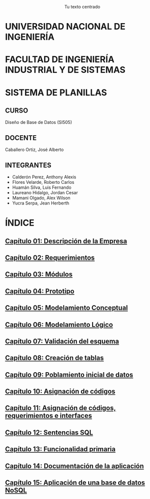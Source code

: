 <div style="text-align: center;">
    Tu texto centrado
</div>

# UNIVERSIDAD NACIONAL DE INGENIERÍA
# FACULTAD DE INGENIERÍA INDUSTRIAL Y DE SISTEMAS
# SISTEMA DE PLANILLAS
## CURSO
Diseño de Base de Datos (SI505)
## DOCENTE
Caballero Ortiz, José Alberto
## INTEGRANTES
- Calderón Perez, Anthony Alexis
- Flores Velarde, Roberto Carlos
- Huamán Silva, Luis Fernando
- Laureano Hidalgo, Jordan Cesar
- Mamani Olgado, Alex Wilson
- Yucra Serpa, Jean Herberth


# ÍNDICE
## [Capítulo 01: Descripción de la Empresa](https://github.com/JordanLau21/DBD-Grupo2---23-2/blob/main/MONOGRAF%C3%8DA/Cap%C3%ADtulo%2001%3A%20Descripci%C3%B3n.md)
## [Capítulo 02: Requerimientos](https://github.com/JordanLau21/DBD-Grupo2---23-2/blob/main/MONOGRAF%C3%8DA/Cap%C3%ADtulo%2002%3A%20Requerimientos.md)
## [Capítulo 03: Módulos](https://github.com/JordanLau21/DBD-Grupo2---23-2/blob/main/MONOGRAF%C3%8DA/Cap%C3%ADtulo%2003%3A%20M%C3%B3dulos.md)
## [Capítulo 04: Prototipo](https://github.com/JordanLau21/DBD-Grupo2---23-2/blob/main/MONOGRAF%C3%8DA/Cap%C3%ADtulo%2004%3A%20Prototipo.md)
## [Capítulo 05: Modelamiento Conceptual](https://github.com/JordanLau21/DBD-Grupo2---23-2/blob/main/MONOGRAF%C3%8DA/Cap%C3%ADtulo%2005%3A%20Modelamiento%20Conceptual.md)
## [Capítulo 06: Modelamiento Lógico](https://github.com/JordanLau21/DBD-Grupo2---23-2/blob/main/MONOGRAF%C3%8DA/Cap%C3%ADtulo%2006%3A%20Modelamiento%20L%C3%B3gico.md)
## [Capítulo 07: Validación del esquema](https://github.com/JordanLau21/DBD-Grupo2---23-2/blob/main/MONOGRAF%C3%8DA/Cap%C3%ADtulo%2007%3A%20Validaci%C3%B3n%20del%20esquema.md)
## [Capítulo 08: Creación de tablas](https://github.com/JordanLau21/DBD-Grupo2---23-2/blob/main/MONOGRAF%C3%8DA/Cap%C3%ADtulo%2008%3A%20Creacion%20de%20tablas.md)
## [Capítulo 09: Poblamiento inicial de datos](https://github.com/JordanLau21/DBD-Grupo2---23-2/blob/main/MONOGRAF%C3%8DA/Cap%C3%ADtulo%2009%3A%20Poblamiento%20inicial%20de%20datos.md)
## [Capítulo 10: Asignación de códigos](https://github.com/JordanLau21/DBD-Grupo2---23-2/blob/main/MONOGRAF%C3%8DA/Cap%C3%ADtulo%2010%3A%20Asignaci%C3%B3n%20de%20c%C3%B3digos.md)
## [Capítulo 11: Asignación de códigos, requerimientos e interfaces](https://github.com/JordanLau21/DBD-Grupo2---23-2/blob/main/MONOGRAF%C3%8DA/Cap%C3%ADtulo%2011%3A%20Asignacion%20de%20codigos%2C%20requerimientos%20e%20interfaces.md)
## [Capítulo 12: Sentencias SQL](https://github.com/JordanLau21/DBD-Grupo2---23-2/blob/main/MONOGRAF%C3%8DA/Cap%C3%ADtulo%2012%3A%20Sentencias%20SQL.md)
## [Capítulo 13: Funcionalidad primaria](https://github.com/JordanLau21/DBD-Grupo2---23-2/blob/main/MONOGRAF%C3%8DA/Cap%C3%ADtulo%2013%3A%20Funcionalidad%20primaria.md)
## [Capítulo 14: Documentación de la aplicación](https://github.com/JordanLau21/DBD-Grupo2---23-2/blob/main/MONOGRAF%C3%8DA/Cap%C3%ADtulo%2014%3A%20Documentacion%20de%20la%20aplicacion.md)
## [Capítulo 15: Aplicación de una base de datos NoSQL](https://github.com/JordanLau21/DBD-Grupo2---23-2/blob/main/MONOGRAF%C3%8DA/Cap%C3%ADtulo%2015%3A%20Aplicaci%C3%B3n%20de%20una%20base%20de%20datos%20NoSQL.md)
